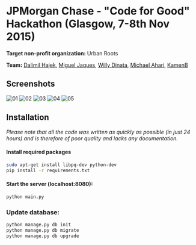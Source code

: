 # JPMorgan Chase - "Code for Good" Hackathon (Glasgow, 7-8th Nov 2015)

**Target non-profit organization:** Urban Roots 

**Team:** [Dalimil Hajek](https://github.com/dalimil), [Miguel Jaques](https://github.com/seuqaj114), [Willy Dinata](https://github.com/whdinata), [Michael Ahari](https://github.com/MichaelAhari), [KamenB](https://github.com/KamenB)

## Screenshots

![01](https://github.com/Glasgow2015/team-5/blob/master/screenshots/Screenshot_2015-11-08_10-58-53.png)
![02](https://github.com/Glasgow2015/team-5/blob/master/screenshots/Screenshot_2015-11-08_11-09-04.png)
![03](https://github.com/Glasgow2015/team-5/blob/master/screenshots/Screenshot_2015-11-08_11-13-23.png)
![04](https://github.com/Glasgow2015/team-5/blob/master/screenshots/Screenshot_2015-11-08_11-15-07.png)
![05](https://github.com/Glasgow2015/team-5/blob/master/screenshots/Screenshot_2015-11-08_10-59-56.png)


## Installation

*Please note that all the code was written as quickly as possible (in just 24 hours) and is therefore of poor quality and lacks any documentation.*

#### Install required packages
```sh
sudo apt-get install libpq-dev python-dev
pip install -r requirements.txt
```

#### Start the server (localhost:8080):
```sh
python main.py
```

### Update database:
```sh
python manage.py db init
python manage.py db migrate
python manage.py db upgrade
```
